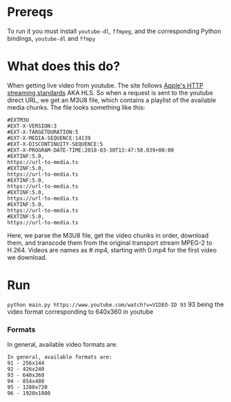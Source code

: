 # Prereqs

To run it you must install `youtube-dl`, `ffmpeg`, and the corresponding Python bindings, `youtube-dl` and `ffmpy`

# What does this do?

When getting live video from youtube. The site follows [Apple's HTTP streaming standards](https://developer.apple.com/library/content/documentation/NetworkingInternet/Conceptual/StreamingMediaGuide/HTTPStreamingArchitecture/HTTPStreamingArchitecture.html) AKA HLS.
So when a request is sent to the youtube direct URL, we get an M3U8 file, which contains a playlist of the available media chunks. The file looks something like this:

```
#EXTM3U
#EXT-X-VERSION:3
#EXT-X-TARGETDURATION:5
#EXT-X-MEDIA-SEQUENCE:14139
#EXT-X-DISCONTINUITY-SEQUENCE:5
#EXT-X-PROGRAM-DATE-TIME:2018-03-30T13:47:50.039+00:00
#EXTINF:5.0,
https://url-to-media.ts
#EXTINF:5.0,
https://url-to-media.ts
#EXTINF:5.0,
https://url-to-media.ts
#EXTINF:5.0,
https://url-to-media.ts
#EXTINF:5.0,
https://url-to-media.ts
#EXTINF:5.0,
https://url-to-media.ts
```

Here, we parse the M3U8 file, get the video chunks in order, download them, and transcode them from the original transport stream MPEG-2 to H.264. Videos are names as #.mp4, starting with 0.mp4 for the first video we download.

# Run

`python main.py https://www.youtube.com/watch?v=VIDEO-ID 93` 93 being the video format corresponding to 640x360 in youtube

### Formats

In general, available video formats are:
```
In general, available formats are:
91 - 256x144
92 - 426x240
93 - 640x360
94 - 854x480
95 - 1280x720
96 - 1920x1080
```
